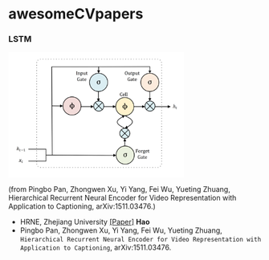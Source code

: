 # awesomeCVpapers

### LSTM
<img src="reasource/LSTM.png" alt="image" align="middle" width="350">

(from Pingbo Pan, Zhongwen Xu, Yi Yang, Fei Wu, Yueting Zhuang, Hierarchical Recurrent Neural Encoder for Video Representation with Application to Captioning, arXiv:1511.03476.)
 * HRNE, Zhejiang University [[Paper]](http://arxiv.org/pdf/1511.03476v1.pdf) __Hao__
  * Pingbo Pan, Zhongwen Xu, Yi Yang, Fei Wu, Yueting Zhuang, `Hierarchical Recurrent Neural Encoder for Video Representation with Application to Captioning`, arXiv:1511.03476. 
